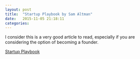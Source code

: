 ```yaml
---
layout: post
title:  "Startup Playbook by Sam Altman"
date:   2015-11-05 21:18:11
categories: 
---
```


I consider this is a very good article to read, especially if you are considering the option of becoming a founder.

[Startup Playbook](http://playbook.samaltman.com/)
